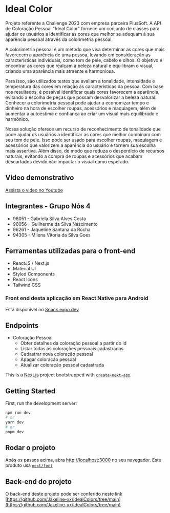 
# Ideal Color

Projeto referente a Challenge 2023 com empresa parceira PlusSoft. 
A API de Coloração Pessoal "Ideal Color" fornece um conjunto de classes para ajudar os usuários a identificar as cores que melhor se adequam à sua aparência pessoal através da colorimetria pessoal.

A colorimetria pessoal é um método que visa determinar as cores que mais favorecem a aparência de uma pessoa, levando em consideração as características individuais, como tom de pele, cabelo e olhos. O objetivo é encontrar as cores que realçam a beleza natural e equilibram o visual, criando uma aparência mais atraente e harmoniosa. 

Para isso, são utilizados testes que avaliam a tonalidade, intensidade e temperatura das cores em relação às características da pessoa. Com base nos resultados, é possível identificar quais cores favorecem a aparência, evitando a escolha de peças que possam desvalorizar a beleza natural. Conhecer a colorimetria pessoal pode ajudar a economizar tempo e dinheiro na hora de escolher roupas, acessórios e maquiagem, além de aumentar a autoestima e confiança ao criar um visual mais equilibrado e harmônico.

Nossa solução oferece um recurso de reconhecimento de tonalidade que pode ajudar os usuários a identificar as cores que melhor combinam com seu tom de pele. Isso pode ser usado para escolher roupas, maquiagem e acessórios que valorizem a aparência do usuário e tornem sua escolha mais assertiva.
Além disso, de modo que reduza o desperdício de recursos naturais, evitando a compra de roupas e acessórios que acabam descartados devido não impactar o visual como esperado.

## Video demonstrativo
[Assista o video no Youtube](https://www.youtube.com/embed/brPT8SqHQjs?si=Ud3zA1oyiZWL8-Gw)


## Integrantes - Grupo Nós 4
<ul>
  <li>96051 - Gabriela Silva Alves Costa</li>
  <li>96056 – Guilherme da Silva Nascimento</li>
  <li>96261 - Jaqueline Santana da Rocha</li>
  <li>94305 - Milena Vitoria da Silva Goes</li>
</ul>

## Ferramentas utilizadas para o front-end
- ReactJS / Next.js
- Material UI
- Styled Components
- React Icons
- Tailwind CSS

### Front end desta aplicação em React Native para Android
Está disponível no [Snack.expo.dev](https://snack.expo.dev/@milenaggoes/idealcolors--sprint4?platform=android)

## Endpoints

- Coloração Pessoal
    - Obter detalhes da coloração pessoal a partir do id
    - Listar todas as colorações pessoais cadastradas
    - Cadastrar nova coloração pessoal
    - Apagar coloração pessoal
    - Atualizar coloração pessoal cadastrada

This is a [Next.js](https://nextjs.org/) project bootstrapped with [`create-next-app`](https://github.com/vercel/next.js/tree/canary/packages/create-next-app).

## Getting Started

First, run the development server:

```bash
npm run dev
# or
yarn dev
# or
pnpm dev
```

## Rodar o projeto
Após os passos acima, abra [http://localhost:3000](http://localhost:3000) no seu navegador.
Este produto usa [`next/font`](https://nextjs.org/docs/basic-features/font-optimization)


## Back-end do projeto
O back-end deste projeto pode ser conferido neste link
[https://github.com/Jakeline-xx/IdealColors/tree/main](https://github.com/Jakeline-xx/IdealColors/tree/main)